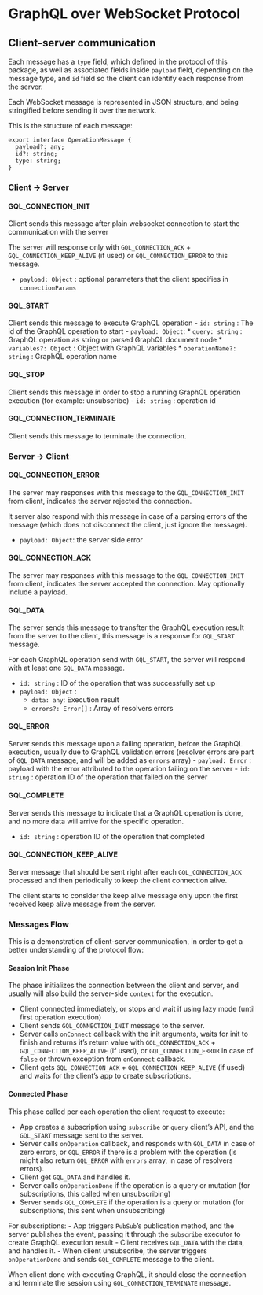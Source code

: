 GraphQL over WebSocket Protocol
===============================

Client-server communication
---------------------------

Each message has a `type` field, which defined in the protocol of this package, as well as associated fields inside `payload` field, depending on the message type, and `id` field so the client can identify each response from the server.

Each WebSocket message is represented in JSON structure, and being stringified before sending it over the network.

This is the structure of each message:

    export interface OperationMessage {
      payload?: any;
      id?: string;
      type: string;
    }

### Client -&gt; Server

#### GQL\_CONNECTION\_INIT

Client sends this message after plain websocket connection to start the communication with the server

The server will response only with `GQL_CONNECTION_ACK` + `GQL_CONNECTION_KEEP_ALIVE` (if used) or `GQL_CONNECTION_ERROR` to this message.

-   `payload: Object` : optional parameters that the client specifies in `connectionParams`

#### GQL\_START

Client sends this message to execute GraphQL operation - `id: string` : The id of the GraphQL operation to start - `payload: Object`: \* `query: string` : GraphQL operation as string or parsed GraphQL document node \* `variables?: Object` : Object with GraphQL variables \* `operationName?: string` : GraphQL operation name

#### GQL\_STOP

Client sends this message in order to stop a running GraphQL operation execution (for example: unsubscribe) - `id: string` : operation id

#### GQL\_CONNECTION\_TERMINATE

Client sends this message to terminate the connection.

### Server -&gt; Client

#### GQL\_CONNECTION\_ERROR

The server may responses with this message to the `GQL_CONNECTION_INIT` from client, indicates the server rejected the connection.

It server also respond with this message in case of a parsing errors of the message (which does not disconnect the client, just ignore the message).

-   `payload: Object`: the server side error

#### GQL\_CONNECTION\_ACK

The server may responses with this message to the `GQL_CONNECTION_INIT` from client, indicates the server accepted the connection. May optionally include a payload.

#### GQL\_DATA

The server sends this message to transfter the GraphQL execution result from the server to the client, this message is a response for `GQL_START` message.

For each GraphQL operation send with `GQL_START`, the server will respond with at least one `GQL_DATA` message.

-   `id: string` : ID of the operation that was successfully set up
-   `payload: Object` :
    -   `data: any`: Execution result
    -   `errors?: Error[]` : Array of resolvers errors

#### GQL\_ERROR

Server sends this message upon a failing operation, before the GraphQL execution, usually due to GraphQL validation errors (resolver errors are part of `GQL_DATA` message, and will be added as `errors` array) - `payload: Error` : payload with the error attributed to the operation failing on the server - `id: string` : operation ID of the operation that failed on the server

#### GQL\_COMPLETE

Server sends this message to indicate that a GraphQL operation is done, and no more data will arrive for the specific operation.

-   `id: string` : operation ID of the operation that completed

#### GQL\_CONNECTION\_KEEP\_ALIVE

Server message that should be sent right after each `GQL_CONNECTION_ACK` processed and then periodically to keep the client connection alive.

The client starts to consider the keep alive message only upon the first received keep alive message from the server.

### Messages Flow

This is a demonstration of client-server communication, in order to get a better understanding of the protocol flow:

#### Session Init Phase

The phase initializes the connection between the client and server, and usually will also build the server-side `context` for the execution.

-   Client connected immediately, or stops and wait if using lazy mode (until first operation execution)
-   Client sends `GQL_CONNECTION_INIT` message to the server.
-   Server calls `onConnect` callback with the init arguments, waits for init to finish and returns it’s return value with `GQL_CONNECTION_ACK` + `GQL_CONNECTION_KEEP_ALIVE` (if used), or `GQL_CONNECTION_ERROR` in case of `false` or thrown exception from `onConnect` callback.
-   Client gets `GQL_CONNECTION_ACK` + `GQL_CONNECTION_KEEP_ALIVE` (if used) and waits for the client’s app to create subscriptions.

#### Connected Phase

This phase called per each operation the client request to execute:

-   App creates a subscription using `subscribe` or `query` client’s API, and the `GQL_START` message sent to the server.
-   Server calls `onOperation` callback, and responds with `GQL_DATA` in case of zero errors, or `GQL_ERROR` if there is a problem with the operation (is might also return `GQL_ERROR` with `errors` array, in case of resolvers errors).
-   Client get `GQL_DATA` and handles it.
-   Server calls `onOperationDone` if the operation is a query or mutation (for subscriptions, this called when unsubscribing)
-   Server sends `GQL_COMPLETE` if the operation is a query or mutation (for subscriptions, this sent when unsubscribing)

For subscriptions: - App triggers `PubSub`’s publication method, and the server publishes the event, passing it through the `subscribe` executor to create GraphQL execution result - Client receives `GQL_DATA` with the data, and handles it. - When client unsubscribe, the server triggers `onOperationDone` and sends `GQL_COMPLETE` message to the client.

When client done with executing GraphQL, it should close the connection and terminate the session using `GQL_CONNECTION_TERMINATE` message.
